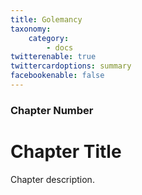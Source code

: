 ```yaml
---
title: Golemancy
taxonomy:
    category:
        - docs
twitterenable: true
twittercardoptions: summary
facebookenable: false
---
```


### Chapter Number

# Chapter Title

Chapter description.